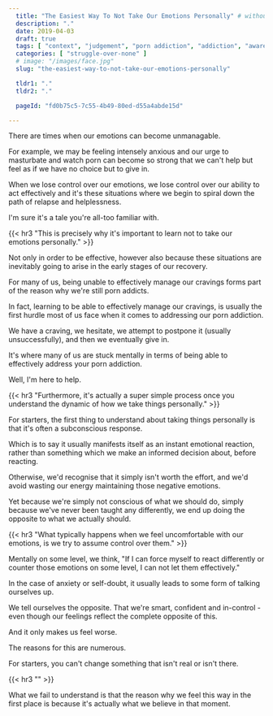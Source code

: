 ```yaml
---
  title: "The Easiest Way To Not Take Our Emotions Personally" # without porn?
  description: "."
  date: 2019-04-03
  draft: true
  tags: [ "context", "judgement", "porn addiction", "addiction", "awareness", "awareness exercises", "perspective", "nofap", "neverfap", "neverfap deluxe" ]
  categories: [ "struggle-over-none" ]
  # image: "/images/face.jpg"
  slug: "the-easiest-way-to-not-take-our-emotions-personally"

  tldr1: "."
  tldr2: "."

  pageId: "fd0b75c5-7c55-4b49-80ed-d55a4abde15d"

---
```


There are times when our emotions can become unmanagable. 

For example, we may be feeling intensely anxious and our urge to masturbate and watch porn can become so strong that we can't help but feel as if we have no choice but to give in.

When we lose control over our emotions, we lose control over our ability to act effectively and it's these situations where we begin to spiral down the path of relapse and helplessness.

I'm sure it's a tale you're all-too familiar with.


{{< hr3 "This is precisely why it's important to learn not to take our emotions personally." >}}


Not only in order to be effective, however also because these situations are inevitably going to arise in the early stages of our recovery.

For many of us, being unable to effectively manage our cravings forms part of the reason why we're still porn addicts. 

In fact, learning to be able to effectively manage our cravings, is usually the first hurdle most of us face when it comes to addressing our porn addiction.

We have a craving, we hesitate, we attempt to postpone it (usually unsuccessfully), and then we eventually give in.

It's where many of us are stuck mentally in terms of being able to effectively address your porn addiction.

Well, I'm here to help. 


{{< hr3 "Furthermore, it's actually a super simple process once you understand the dynamic of how we take things personally." >}}


For starters, the first thing to understand about taking things personally is that it's often a subconscious response.

Which is to say it usually manifests itself as an instant emotional reaction, rather than something which we make an informed decision about, before reacting.

Otherwise, we'd recognise that it simply isn't worth the effort, and we'd avoid wasting our energy maintaining those negative emotions.

Yet because we're simply not conscious of what we should do, simply because we've never been taught any differently, we end up doing the opposite to what we actually should. 


{{< hr3 "What typically happens when we feel uncomfortable with our emotions, is we try to assume control over them." >}}

<!-- Up till here, need to check this logic. -->
Mentally on some level, we think, "If I can force myself to react differently or counter those emotions on some level, I can not let them effectively."

In the case of anxiety or self-doubt, it usually leads to some form of talking ourselves up. 

We tell ourselves the opposite. That we're smart, confident and in-control - even though our feelings reflect the complete opposite of this.

And it only makes us feel worse. 

The reasons for this are numerous. 

For starters, you can't change something that isn't real or isn't there. 

{{< hr3 "" >}}


What we fail to understand is that the reason why we feel this way in the first place is because it's actually what we believe in that moment.





